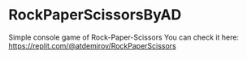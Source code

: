 # RockPaperScissorsByAD
Simple console game of Rock-Paper-Scissors
You can check it here:
      https://replit.com/@atdemirov/RockPaperScissors
